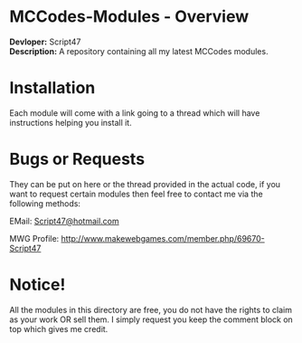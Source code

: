 MCCodes-Modules - Overview
===============

<b>Devloper:</b> Script47
<br/>
<b>Description:</b> A repository containing all my latest MCCodes modules. 

Installation
===============

Each module will come with a link going to a thread which will have instructions helping you install it.

Bugs or Requests
===============

They can be put on here or the thread provided in the actual code, if you want to request certain modules then feel free to contact me via the following methods:

EMail: Script47@hotmail.com

MWG Profile: http://www.makewebgames.com/member.php/69670-Script47

Notice!
===============

All the modules in this directory are free, you do not have the rights to claim as your work OR sell them. I simply request you keep the comment block on top which gives me credit.
